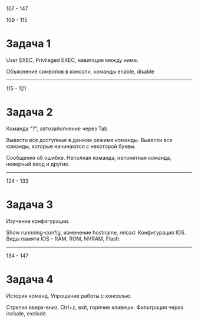 107 - 147


109 - 115
# Задача 1

User EXEC, Privileged EXEC, навигация между ними. 

Объяснение символов в консоли, команды enable, disable
___

115 - 121
# Задача 2 

Команда "?", автозаполнение через Tab. 

Вывести все доступные в данном режиме команды. 
Вывести все команды, которые начинаются с некоторой буквы. 

Сообщения об ошибке. Неполная команда, непонятная команда, неверный ввод и другие.
___

124 - 133
# Задача 3

Изучение конфигурации. 

Show runnning-config, изменение hostname, reload.
Конфигурация IOS. Виды памяти IOS - RAM, ROM, NVRAM, Flash. 
___

134 - 147
# Задача 4

История команд. Упрощение работы с консолью. 

Стрелки вверх-вниз, Ctrl+z, exit, горячие клавиши. Фильтрация через include, exclude. 